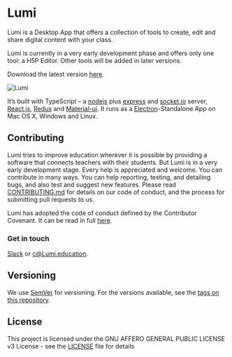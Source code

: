 # Lumi

Lumi is a Desktop App that offers a collection of tools to create, edit and share digital content with your class.

Lumi is currently in a very early development phase and offers only one tool: a H5P Editor. Other tools will be added in later versions.

Download the latest version [here](https://github.com/Lumieducation/Lumi/releases/latest).

![Lumi](https://github.com/Lumieducation/Lumi/tree/c3e7b8c9dfb6a53ed02e85714fa034de7dbc6ef4/docs/img/lumi_flow.png)

It’s built with TypeScript – a [nodejs](https://nodejs.org/) plus [express](https://expressjs.com/) and [socket.io](http://socket.io) server, [React.js](https://reactjs.org/), [Redux](https://redux.js.org/) and [Material-ui](https://www.material-ui.com). It runs as a [Electron](https://electronjs.org)-Standalone App on Mac OS X, Windows and Linux.

## Contributing

Lumi tries to improve education wherever it is possible by providing a software that connects teachers with their students. But Lumi is in a very early development stage. Every help is appreciated and welcome. You can contribute in many ways. You can help reporting, testing, and detailing bugs, and also test and suggest new features. Please read [CONTRIBUTING.md]() for details on our code of conduct, and the process for submitting pull requests to us.

Lumi has adopted the code of conduct defined by the Contributor Covenant. It can be read in full [here]().

### Get in touch

[Slack](https://join.slack.com/t/lumi-education/shared_invite/enQtMjY0MTM2NjIwNDU0LWU3YzVhZjdkNGFjZGE1YThjNzBiMmJjY2I2ODk2MzAzNDE3YzI0MmFkOTdmZWZhOTBmY2RjOTc3ZmZmOWMxY2U) or [c@Lumi.education](mailto:c@Lumi.education).

## Versioning

We use [SemVer](http://semver.org/) for versioning. For the versions available, see the [tags on this repository](https://github.com/Lumieducation/Lumi/tags).

## License

This project is licensed under the GNU AFFERO GENERAL PUBLIC LICENSE v3 License - see the [LICENSE](https://github.com/Lumieducation/Lumi/tree/c3e7b8c9dfb6a53ed02e85714fa034de7dbc6ef4/LICENSE/README.md) file for details

